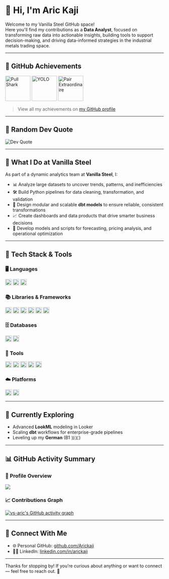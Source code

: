 # 👋 Hi, I'm Aric Kaji

Welcome to my Vanilla Steel GitHub space!  
Here you'll find my contributions as a **Data Analyst**, focused on transforming raw data into actionable insights, building tools to support decision-making, and driving data-informed strategies in the industrial metals trading space.

---

## 🏅 GitHub Achievements

<p align="left">
  <img src="https://github.githubassets.com/images/modules/profile/achievements/pull-shark-default.png" height="80" alt="Pull Shark" />
  <img src="https://github.githubassets.com/images/modules/profile/achievements/yolo-default.png" height="80" alt="YOLO" />
  <img src="https://github.githubassets.com/images/modules/profile/achievements/pair-extraordinaire-default.png" height="80" alt="Pair Extraordinaire" />
</p>

> View all my achievements on [my GitHub profile](https://github.com/vs-aric)

---

## 💬 Random Dev Quote

![Dev Quote](https://quotes-github-readme.vercel.app/api?type=horizontal&theme=tokyonight)

---

## 🧠 What I Do at Vanilla Steel

As part of a dynamic analytics team at **Vanilla Steel**, I:

- 📊 Analyze large datasets to uncover trends, patterns, and inefficiencies  
- 🛠️ Build Python pipelines for data cleaning, transformation, and validation  
- 🧱 Design modular and scalable **dbt models** to ensure reliable, consistent transformations  
- 📈 Create dashboards and data products that drive smarter business decisions  
- 🤖 Develop models and scripts for forecasting, pricing analysis, and operational optimization  

---

## 🔧 Tech Stack & Tools

### 🖥️ Languages
<p>
  <img src="https://cdn.jsdelivr.net/gh/devicons/devicon/icons/python/python-original.svg" height="20" />
  <img src="https://cdn.jsdelivr.net/gh/devicons/devicon/icons/javascript/javascript-original.svg" height="20" />
  <img src="https://cdn.jsdelivr.net/gh/devicons/devicon/icons/sqlite/sqlite-original.svg" height="20" />
</p>

### 📚 Libraries & Frameworks
<p>
  <img src="https://img.shields.io/badge/-pandas-150458?style=flat&logo=pandas&logoColor=white" height="20" />
  <img src="https://img.shields.io/badge/-NumPy-013243?style=flat&logo=numpy&logoColor=white" height="20" />
  <img src="https://img.shields.io/badge/-Matplotlib-11557c?style=flat&logo=matplotlib&logoColor=white" height="20" />
  <img src="https://img.shields.io/badge/-Seaborn-46a2f1?style=flat&logo=python&logoColor=white" height="20" />
  <img src="https://img.shields.io/badge/-Plotly-3f4f75?style=flat&logo=plotly&logoColor=white" height="20" />
  <img src="https://img.shields.io/badge/-scikit--learn-f7931e?style=flat&logo=scikit-learn&logoColor=white" height="20" />
</p>

### 🗄️ Databases
<p>
  <img src="https://cdn.jsdelivr.net/gh/devicons/devicon/icons/postgresql/postgresql-original.svg" height="20" />
  <img src="https://img.shields.io/badge/-BigQuery-4285F4?style=flat&logo=googlecloud&logoColor=white" height="20" />
</p>

### 🧰 Tools
<p>
  <img src="https://cdn.jsdelivr.net/gh/devicons/devicon/icons/jupyter/jupyter-original.svg" height="20" />
  <img src="https://img.shields.io/badge/-dbt-ff694b?style=flat&logo=dbt&logoColor=white" height="20" />
  <img src="https://img.shields.io/badge/-Looker%20Studio-4285F4?style=flat&logo=looker&logoColor=white" height="20" />
  <img src="https://cdn.jsdelivr.net/gh/devicons/devicon/icons/git/git-original.svg" height="20" />
  <img src="https://img.shields.io/badge/-Excel-217346?style=flat&logo=microsoft-excel&logoColor=white" height="20" />
</p>

### ☁️ Platforms
<p>
  <img src="https://cdn.jsdelivr.net/gh/devicons/devicon/icons/googlecloud/googlecloud-original.svg" height="20" />
  <img src="https://img.shields.io/badge/-GitHub%20Actions-2088FF?style=flat&logo=github-actions&logoColor=white" height="20" />
</p>

---

## 🌱 Currently Exploring

- Advanced **LookML** modeling in Looker  
- Scaling **dbt** workflows for enterprise-grade pipelines  
- Leveling up my **German** (B1 🇩🇪)  

---

## 📊 GitHub Activity Summary

### 🧾 Profile Overview
<img src="https://github-profile-summary-cards.vercel.app/api/cards/profile-details?username=vs-aric&theme=tokyonight" />

### 📈 Contributions Graph
[![vs-aric's GitHub activity graph](https://github-readme-activity-graph.vercel.app/graph?username=vs-aric&theme=tokyo-night&area=true&custom_title=My%20GitHub%20Contributions)](https://github.com/vs-aric)

---

## 🔗 Connect With Me

- 🌐 Personal GitHub: [github.com/Arickaji](https://github.com/Arickaji)  
- 🧑‍💼 LinkedIn: [linkedin.com/in/arickaji](https://www.linkedin.com/in/aric-kaji/)  

---

Thanks for stopping by! If you’re curious about anything or want to connect — feel free to reach out. 🚀
